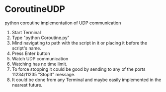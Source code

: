 # CoroutineUDP
python coroutine implementation of UDP communication
1. Start Terminal
2. Type "python Coroutine.py"
3. Mind navigating to path with the script in it or placing it before the script's name.
4. Press Enter button
5. Watch UDP communication
6. Watching has no time limit. 
7. To force stopping it could be good by sending to any of the ports 11234/11235 "StopIt" message.
8. It could be done from any Terminal and maybe easily implemented in the nearest future.
